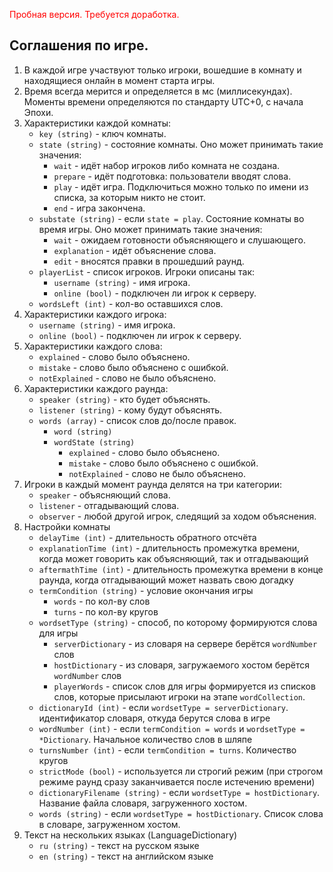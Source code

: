 <span style="color: red;">Пробная версия. Требуется доработка.</span>

## Соглашения по игре.
1. В каждой игре участвуют только игроки, вошедшие в комнату и находящиеся онлайн в момент старта игры.
1. Время всегда мерится и определяется в мс (миллисекундах). Моменты времени определяются по стандарту UTC+0, с начала Эпохи.
1. Характеристики каждой комнаты:
    - `key (string)` - ключ комнаты.
    - `state (string)` - состояние комнаты. Оно может принимать такие значения:
        - `wait` - идёт набор игроков либо комната не создана.
        - `prepare` - идёт подготовка: пользователи вводят слова.
        - `play` - идёт игра. Подключиться можно только по имени из списка, за которым никто не стоит.
        - `end` - игра закончена.
    - `substate (string)` - если `state = play`. Состояние комнаты во время игры. Оно может принимать такие значения:
        - `wait` - ожидаем готовности объясняющего и слушающего.
        - `explanation` - идёт объяснение слова.
        - `edit` - вносятся правки в прошедший раунд.
    - `playerList` - список игроков. Игроки описаны так:
        - `username (string)` - имя игрока.
        - `online (bool)` - подключен ли игрок к серверу.
    - `wordsLeft (int)` - кол-во оставшихся слов.
1. Характеристики каждого игрока:
    - `username (string)` - имя игрока.
    - `online (bool)` - подключен ли игрок к серверу.
1. Характеристики каждого слова:
    - `explained` - слово было объяснено.
    - `mistake` - слово было объяснено с ошибкой.
    - `notExplained` - слово не было объяснено.
1. Характеристики каждого раунда:
    - `speaker (string)` - кто будет объяснять.
    - `listener (string)` - кому будут объяснять.
    - `words (array)` - список слов до/после правок.
        - `word (string)`
        - `wordState (string)`
            - `explained` - слово было объяснено.
            - `mistake` - слово было объяснено с ошибкой.
            - `notExplained` - слово не было объяснено.
1. Игроки в каждый момент раунда делятся на три категории:
    - `speaker` - объясняющий слова.
    - `listener` - отгадывающий слова.
    - `observer` - любой другой игрок, следящий за ходом объяснения.
1. Настройки комнаты
    - `delayTime (int)` - длительность обратного отсчёта
    - `explanationTime (int)` - длительность промежутка времени, когда может говорить как объясняющий, так и отгадывающий
    - `aftermathTime (int)` - длительность промежутка времени в конце раунда, когда отгадывающий может назвать свою догадку
    - `termCondition (string)` - условие окончания игры
      - `words` - по кол-ву слов
      - `turns` - по кол-ву кругов
    - `wordsetType (string)` - способ, по которому формируются слова для игры
      - `serverDictionary` - из словаря на сервере берётся `wordNumber` слов
      - `hostDictionary` - из словаря, загружаемого хостом берётся `wordNumber` слов
      - `playerWords` - список слов для игры формируется из списков слов, которые присылают игроки на этапе `wordCollection`.
    - `dictionaryId (int)` - если `wordsetType = serverDictionary`. идентификатор словаря, откуда берутся слова в игре
    - `wordNumber (int)` - если `termCondition = words` и `wordsetType = *Dictionary`. Начальное количество слов в шляпе
    - `turnsNumber (int)` - если `termCondition = turns`. Количество кругов
    - `strictMode (bool)` - используется ли строгий режим (при строгом режиме раунд сразу заканчивается после истечению времени)
    - `dictionaryFilename (string)` - если `wordsetType = hostDictionary`. Название файла словаря, загруженного хостом.
    - `words (string)` - если `wordsetType = hostDictionary`. Список слова в словаре, загруженном хостом.
2. Текст на нескольких языках (LanguageDictionary)
    - `ru (string)` - текст на русском языке
    - `en (string)` - текст на английском языке
